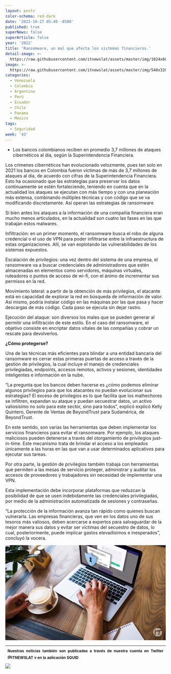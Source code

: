 ```yaml
---
layout: posts
color-schema: red-dark
date: '2022-10-27 05:40 -0500'
published: true
superNews: false
superArticle: false
year: '2022'
title: 'Ransomware, un mal que afecta los sistemas financieros.'
detail-image: >-
  https://raw.githubusercontent.com/itnewslat/assets/master/img/1024x680/laptop-segura-g.jpg
image: >-
  https://raw.githubusercontent.com/itnewslat/assets/master/img/540x320/laptop-segura-p.jpg
categories:
  - Venezuela
  - Colombia
  - Argentina
  - Perú
  - Ecuador
  - Chile
  - Panama
  - Mexico
tags:
  - Seguridad
week: '43'
---
```

- Los bancos colombianos reciben en promedio 3,7 millones de ataques cibernéticos al día, según la Superintendencia Financiera.

Los crímenes cibernéticos han evolucionado velozmente, pues tan solo en 2021 los bancos en Colombia fueron víctimas de más de 3,7 millones de ataques al día, de acuerdo con cifras de la Superintendencia Financiera. Esto ha ocasionado que las estrategias para preservar los datos continuamente se estén fortaleciendo, teniendo en cuenta que en la actualidad los ataques se ejecutan con más tiempo y con una planeación más extensa, combinando múltiples técnicas y con código que se va modificando discretamente.
Así operan las estrategias de ransomware

Si bien antes los ataques a la información de una compañía financiera eran mucho menos articulados, en la actualidad son cuatro las fases en las que trabajan estos malwares.

Infiltración: en un primer momento, el ransomware busca el robo de alguna credencial o el uso de VPN para poder infiltrarse entre la infraestructura de estas organizaciones. Allí, se van explotando las vulnerabilidades de los sistemas expuestos.

Escalación de privilegios: una vez dentro del sistema de una empresa, el ransomware va a buscar credenciales de administradores que estén almacenadas en elementos como servidores, máquinas virtuales, ruteadores o puntos de acceso de wi-fi, con el ánimo de incrementar sus permisos en la red.

Movimiento lateral: a partir de la obtención de más privilegios, el atacante está en capacidad de explorar la red en búsqueda de información de valor. Así mismo, podría instalar código en las máquinas por las que pasa y hacer descargas de más código. Cada paso se ejecuta sin dejar rastro.

Ejecución del ataque: son diversos los males que se pueden generar al permitir una infiltración de este estilo. En el caso del ransomware, el objetivo consiste en encriptar datos vitales de las compañías y cobrar un rescate para devolverlos.

**¿Cómo protegerse?**

Una de las técnicas más eficientes para blindar a una entidad bancaria del ransomware es cerrar estas primeras puertas de acceso a través de la gestión de privilegios, la cual incluye el manejo de credenciales privilegiadas, endpoints, accesos remotos, activos y sesiones, identidades inteligentes e información en la nube.

“La pregunta que los bancos deben hacerse es ¿cómo podemos eliminar algunos privilegios para que los atacantes no puedan evolucionar sus estrategias? El exceso de privilegios es lo que facilita que los malhechores se infiltren, expandan su ataque y puedan secuestrar datos, un activo valiosísimo no solo para este sector, sino para todos”, explicó explicó Kelly Quintero, Gerente de Ventas de BeyondTrust para Sudamérica, de BeyondTrust.

En este sentido, son varias las herramientas que deben implementar los servicios financieros para evitar el ransomware. Por ejemplo, los ataques maliciosos pueden detenerse a través del otorgamiento de privilegios just-in-time. Este mecanismo trata de brindar el acceso a los empleados únicamente a las horas en las que van a usar determinados aplicativos para ejecutar sus tareas.

Por otra parte, la gestión de privilegios también trabaja con herramientas que permiten a las mesas de servicio proteger, administrar y auditar los accesos de proveedores y trabajadores sin necesidad de implementar una VPN.

Esta implementación debe incorporar plataformas que reduzcan la posibilidad de que se usen indebidamente las credenciales privilegiadas, por medio de la administración automatizada de sesiones y contraseñas.

“La protección de la información avanza tan rápido como quienes buscan vulnerarla. Las empresas financieras, que ven en los datos uno de sus tesoros más valiosos, deben acercarse a expertos para salvaguardar de la mejor manera sus datos y evitar ser víctimas del secuestro de datos, lo cual, posteriormente, puede implicar gastos elevadísimos e inesperados”, concluyó la vocera.

![](https://raw.githubusercontent.com/itnewslat/assets/master/img/540x320/laptop-segura-p.jpg)

<table style="height: 42px;" width="569">
<tbody>
<tr>
<td style="text-align: justify;"><sub><strong>Nuestras noticias también son publicadas a través de nuestra cuenta en Twitter <a href="https://twitter.com/itnewslat?lang=es">@ITNEWSLAT</a> y en la aplicación <a href="https://squidapp.co/en/">SQUID</a></strong></sub></td>
</tr>
</tbody>
</table>

<img src="https://tracker.metricool.com/c3po.jpg?hash=56f88a41e39ab42c063cc51676587a04"/>